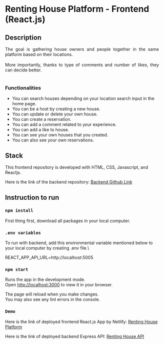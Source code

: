 # Renting House Platform - Frontend (React.js)

## Description

<div align="justify">
The goal is gathering house owners and people together in the same platform based on their locations.
</div>
<br>
<div align="justify">
More importantly, thanks to type of comments and number of likes, they can decide better.
</div>
<br>

### Functionalities

- You can search houses depending on your location search input in the home page.
- You can be a host by creating a new house.
- You can update or delete your own house.
- You can create a reservation.
- You can add a comment related to your experience.
- You can add a like to house.
- You can see your own houses that you created.
- You can also see your own reservations.
  <br>

## Stack

This frontend repository is developed with HTML, CSS, Javascript, and Reactjs.

Here is the link of the backend repository: [Backend Github Link](https://github.com/Ninja-Hackers/renting-house-platform-server)

## Instruction to run

### `npm install`

First thing first, download all packages in your local computer.

### `.env variables`

To run with backend, add this environmental variable mentioned below to your local computer by creating .env file.\

REACT_APP_API_URL=http://localhost:5005

### `npm start`

Runs the app in the development mode.\
Open [http://localhost:3000](http://localhost:3000) to view it in your browser.

The page will reload when you make changes.\
You may also see any lint errors in the console.

### `Demo`

Here is the link of deployed frontend React.js App by Netlify: [Renting House Platform](https://renting-house-platform.netlify.app/)

Here is the link of deployed backend Express API: [Renting House API](https://renting-house.adaptable.app)
